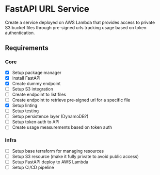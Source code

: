 # FastAPI URL Service

Create a service deployed on AWS Lambda that provides access to private S3 bucket files through pre-signed urls tracking usage based on token authentication.

## Requirements

### Core

- [x] Setup package manager
- [x] Install FastAPI
- [x] Create dummy endpoint
- [ ] Setup S3 integration
- [ ] Create endpoint to list files
- [ ] Create endpoint to retrieve pre-signed url for a specific file
- [x] Setup linting
- [ ] Setup testing
- [ ] Setup persistence layer (DynamoDB?)
- [ ] Setup token auth to API
- [ ] Create usage measurements based on token auth

### Infra

- [ ] Setup base terraform for managing resources
- [ ] Setup S3 resource (make it fully private to avoid public access)
- [ ] Setup FastAPI deploy to AWS Lambda
- [ ] Setup CI/CD pipeline
